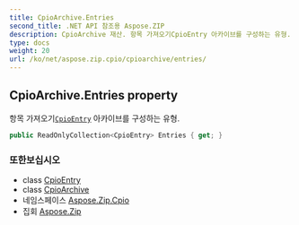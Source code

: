 ```yaml
---
title: CpioArchive.Entries
second_title: .NET API 참조용 Aspose.ZIP
description: CpioArchive 재산. 항목 가져오기CpioEntry 아카이브를 구성하는 유형.
type: docs
weight: 20
url: /ko/net/aspose.zip.cpio/cpioarchive/entries/
---
```

## CpioArchive.Entries property

항목 가져오기[`CpioEntry`](../../cpioentry/) 아카이브를 구성하는 유형.

```csharp
public ReadOnlyCollection<CpioEntry> Entries { get; }
```

### 또한보십시오

* class [CpioEntry](../../cpioentry/)
* class [CpioArchive](../)
* 네임스페이스 [Aspose.Zip.Cpio](../../cpioarchive/)
* 집회 [Aspose.Zip](../../../)



